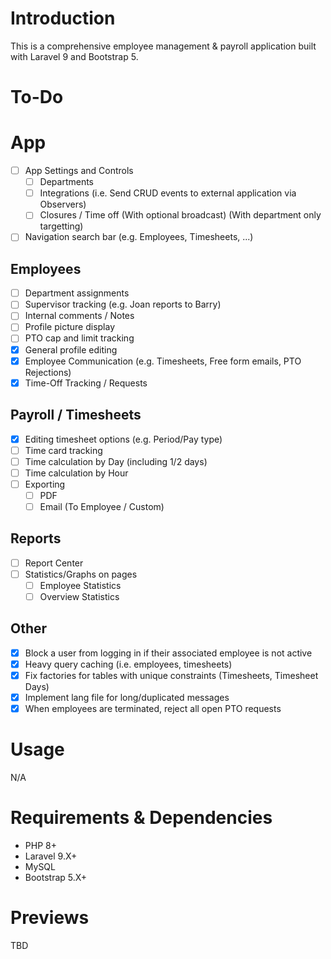 # Introduction

This is a comprehensive employee management & payroll application built with Laravel 9 and Bootstrap 5.

# To-Do

# App

- [ ] App Settings and Controls
  - [ ] Departments
  - [ ] Integrations (i.e. Send CRUD events to external application via Observers)
  - [ ] Closures / Time off (With optional broadcast) (With department only targetting)
- [ ] Navigation search bar (e.g. Employees, Timesheets, ...)

## Employees

- [ ] Department assignments
- [ ] Supervisor tracking (e.g. Joan reports to Barry)
- [ ] Internal comments / Notes
- [ ] Profile picture display
- [ ] PTO cap and limit tracking
- [X] General profile editing
- [X] Employee Communication (e.g. Timesheets, Free form emails, PTO Rejections)
- [X] Time-Off Tracking / Requests

## Payroll / Timesheets

- [X] Editing timesheet options (e.g. Period/Pay type)
- [ ] Time card tracking
- [ ] Time calculation by Day (including 1/2 days)
- [ ] Time calculation by Hour
- [ ] Exporting
  - [ ] PDF
  - [ ] Email (To Employee / Custom)

## Reports

- [ ] Report Center
- [ ] Statistics/Graphs on pages
  - [ ] Employee Statistics
  - [ ] Overview Statistics

## Other

- [X] Block a user from logging in if their associated employee is not active
- [X] Heavy query caching (i.e. employees, timesheets)
- [X] Fix factories for tables with unique constraints (Timesheets, Timesheet Days)
- [X] Implement lang file for long/duplicated messages
- [X] When employees are terminated, reject all open PTO requests

# Usage

N/A

# Requirements & Dependencies

- PHP 8+
- Laravel 9.X+
- MySQL
- Bootstrap 5.X+

# Previews

TBD
